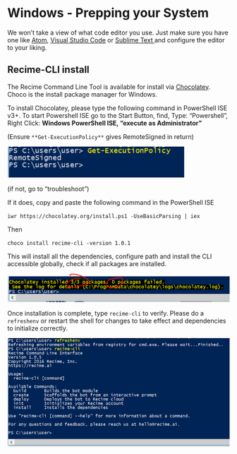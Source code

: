 # **Windows - Prepping your System**

We won’t take a view of what code editor you use. Just make sure you have one like [Atom](https://atom.io/), [Visual Studio Code](https://code.visualstudio.com/) or [Sublime Text ](https://www.sublimetext.com/3)and configure the editor to your liking.

## **Recime-CLI install**

The Recime Command Line Tool is available for install via [Chocolatey](https://www.google.com/url?q=https://chocolatey.org/&sa=D&ust=1479898801892000&usg=AFQjCNGwrdmjVaUW9F90qwTeLb1e8iqIKA). Choco is the install package manager for Windows.

To install Chocolatey, please type the following command in PowerShell ISE v3+. To start Powershell ISE go to the Start Button, find, Type: “Powershell”, Right Click: **Windows PowerShell ISE, “execute as Administrator”**

\(Ensure `**Get-ExecutionPolicy**` gives RemoteSigned in return\)

![](/assets/image01.png)


\(if not, go to “troubleshoot”\)

If it does, copy and paste the following command in the PowerShell ISE

```
iwr https://chocolatey.org/install.ps1 -UseBasicParsing | iex

```

Then

```
choco install recime-cli -version 1.0.1

```

This will install all the dependencies, configure path and install the CLI accessible globally, check if all packages are installed.

![](/assets/image00.png)


Once installation is complete, type `recime-cli` to verify. Please do a `refreshenv` or restart the shell for changes to take effect and dependencies to initialize correctly.

![](/assets/image03.png)

